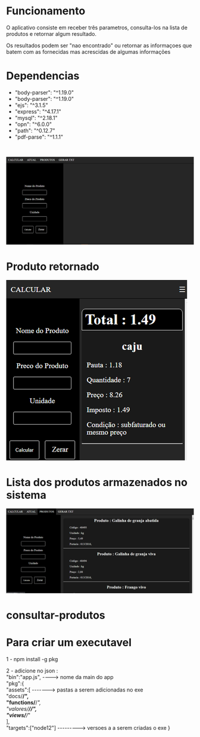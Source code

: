 # Funcionamento<br>
<p>O aplicativo consiste em receber três parametros, consulta-los na lista de produtos e retornar algum resultado.<br>
<p> Os resultados podem ser "nao encontrado" ou retornar as informaçoes que batem com as fornecidas mas acrescidas de algumas informações<br>

# Dependencias<br>
<ul>
  <li>"body-parser": "^1.19.0"</li>
  <li>"body-parser": "^1.19.0"</li> 
  <li>"ejs": "^3.1.5"</li>
  <li>"express": "^4.17.1"</li>
  <li>"mysql": "^2.18.1"</li>
  <li>"opn": "^6.0.0"</li>
  <li> "path": "^0.12.7"</li>
  <li>  "pdf-parse": "^1.1.1" </li>
</ul><br>

![alt text](https://github.com/vinigam/consultar-produtos/blob/main/layout.jpg)

# Produto retornado<br>
![alt text](https://github.com/vinigam/consultar-produtos/blob/main/calcular.jpg)

# Lista dos produtos armazenados no sistema 
![alt text](https://github.com/vinigam/consultar-produtos/blob/main/produtos.jpg)

# consultar-produtos

# Para criar um executavel

1 - npm install -g pkg

2 - adicione no json :<br>
	"bin":"app.js", ----> nome da main do app <br>
  "pkg":{ <br>
  	"assets":[    -------> pastas a serem adicionadas no exe <br>
  		"docs/**/", <br>
  		"functions/**/*", <br>
  		"valores/**//", <br>
  		"views/**/*" <br>
  	], <br>
  	"targets":["node12"] ---------> versoes a a serem criadas o exe
  }

